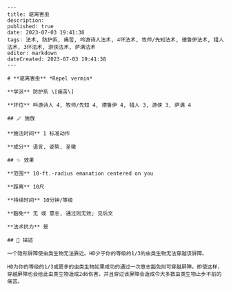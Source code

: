 
    ---
    title: 驱离害虫
    description: 
    published: true
    date: 2023-07-03 19:41:38
    tags: 法术, 防护系, 痛苦, 吟游诗人法术, 4环法术, 牧师/先知法术, 德鲁伊法术, 猎人法术, 3环法术, 游侠法术, 萨满法术
    editor: markdown
    dateCreated: 2023-07-03 19:41:38
    ---

    # **驱离害虫** *Repel vermin*

    **学派** 防护系 \[痛苦\] 

    **环位** 吟游诗人 4, 牧师/先知 4, 德鲁伊 4, 猎人 3, 游侠 3, 萨满 4

    ## 🪄 施放

    **施法时间** 1 标准动作

    **成分** 语言, 姿势, 圣徽

    ## ✨ 效果  

    **范围** 10-ft.-radius emanation centered on you

    **距离** 10尺  

    **持续时间** 10分钟/等级 

    **豁免** 无 或 意志, 通过则无效; 见后文

    **法术抗力** 是

    ## 📖 描述

    一个隐形屏障使虫类生物无法靠近。HD少于你的等级的1/3的虫类生物无法穿越该屏障。

    HD为你的等级的1/3或更多的虫类生物如果成功的通过一次意志豁免则可穿越屏障。即使这样，穿越屏障也会给此虫类生物造成2d6伤害，并且穿过该屏障会造成令大多数虫类生物止步不前的痛苦。
    